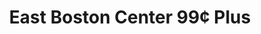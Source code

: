---
title: "East Boston Center 99¢ Plus"
url: /east-boston/east-boston-center-99c-plus/
shop: variety store
---